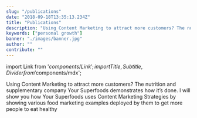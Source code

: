 ```yaml
---
slug: "/publications"
date: "2018-09-18T13:35:13.234Z"
title: "Publications"
description: "Using Content Marketing to attract more customers? The nutrition and supplementary company Your Superfoods demonstrates how it’s done. I will show you how Your Superfoods uses Content Marketing Strategies by showing various food marketing examples deployed by them to get more people to eat healthy and buy their food products ..."
keywords: ["personal growth"]
banner: "./images/banner.jpg"
author: ""
contribute: ""
---
```


import Link from '$components/Link';
import { Title, Subtitle, Divider } from '$components/mdx';

Using Content Marketing to attract more customers? The nutrition and supplementary company Your Superfoods demonstrates how it’s done. I will show you how Your Superfoods uses Content Marketing Strategies by showing various food marketing examples deployed by them to get more people to eat healthy